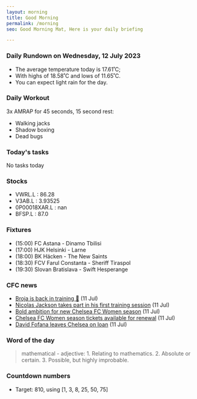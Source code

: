 ```yaml
---
layout: morning
title: Good Morning
permalink: /morning
seo: Good Morning Mat, Here is your daily briefing

---
```


<!-- weather_marker starts -->
### Daily Rundown on Wednesday, 12 July 2023

- The average temperature today is 17.61˚C;
- With highs of 18.58˚C and lows of 11.65˚C.
- You can expect light rain for the day.

<!-- weather_marker ends -->

### Daily Workout
<!-- workout_marker starts -->
3x AMRAP for 45 seconds, 15 second rest:

- Walking jacks
- Shadow boxing
- Dead bugs

<!-- workout_marker ends -->

### Today's tasks
<!-- task_marker starts -->
No tasks today
<!-- task_marker ends -->

### Stocks

<!-- stocks_marker starts -->

- VWRL.L : 86.28
- V3AB.L : 3.93525
- 0P00018XAR.L : nan
- BFSP.L : 87.0

<!-- stocks_marker ends -->

### Fixtures

<!-- sports_marker starts -->

<ul>
<li>(15:00) FC Astana - Dinamo Tbilisi</li>
<li>(17:00) HJK Helsinki - Larne</li>
<li>(18:00) BK Häcken - The New Saints</li>
<li>(18:30) FCV Farul Constanta - Sheriff Tiraspol</li>
<li>(19:30) Slovan Bratislava - Swift Hesperange</li>
</ul>

<!-- sports_marker ends -->

### CFC news

<!-- cfc_marker starts -->
- [Broja is back in training 💪](https://chelseafc.com/en/video/broja-wt-16x9-subs) (11 Jul)
- [Nicolas Jackson takes part in his first training session](https://chelseafc.com/en/news/article/nicolas-jackson-takes-part-in-his-first-training-session) (11 Jul)
- [Bold ambition for new Chelsea FC Women season](https://chelseafc.com/en/news/article/bold-ambition-for-new-chelsea-fc-women-season) (11 Jul)
- [Chelsea FC Women season tickets available for renewal](https://chelseafc.com/en/news/article/chelsea-fc-women-season-tickets-available-for-renewal) (11 Jul)
- [David Fofana leaves Chelsea on loan](https://chelseafc.com/en/news/article/david-fofana-leaves-chelsea-on-loan) (11 Jul)

<!-- cfc_marker ends -->

### Word of the day
<!-- word_marker starts -->

 > mathematical - adjective: 1. Relating to mathematics. 2. Absolute or certain. 3. Possible, but highly improbable.

<!-- word_marker ends -->

### Countdown numbers
<!-- game_marker starts -->

- Target: 810, using [1, 3, 8, 25, 50, 75]

<!-- game_marker ends -->
